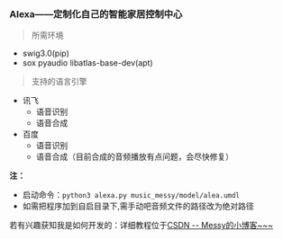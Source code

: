 ﻿

### Alexa——定制化自己的智能家居控制中心
>所需环境

* swig3.0(pip)
* sox pyaudio libatlas-base-dev(apt)

>支持的语言引擎

* 讯飞
	* 语音识别
	* 语音合成
* 百度
	* 语音识别
	* 语音合成（目前合成的音频播放有点问题，会尽快修复）

**注：**
* 启动命令：`python3 alexa.py music_messy/model/alea.umdl`
* 如需把程序加到自启目录下,需手动吧音频文件的路径改为绝对路径

若有兴趣获知我是如何开发的：详细教程位于[CSDN -- Messy的小博客~~~](https://blog.csdn.net/qq_41082014/article/details/86568114)
